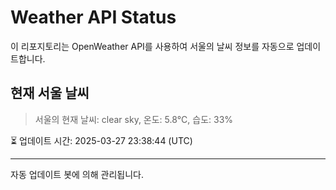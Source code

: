 
# Weather API Status

이 리포지토리는 OpenWeather API를 사용하여 서울의 날씨 정보를 자동으로 업데이트합니다.

## 현재 서울 날씨
> 서울의 현재 날씨: clear sky, 온도: 5.8°C, 습도: 33%

⏳ 업데이트 시간: 2025-03-27 23:38:44 (UTC)

---
자동 업데이트 봇에 의해 관리됩니다.
